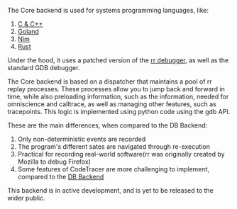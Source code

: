 The Core backend is used for systems programming languages, like:

1. [C & C++](https://dev-docs.codetracer.com/Introduction/Backends/CoreBackend/CAndCpp)
1. [Goland](https://dev-docs.codetracer.com/Introduction/Backends/CoreBackend/Golang)
1. [Nim](https://dev-docs.codetracer.com/Introduction/Backends/CoreBackend/Nim)
1. [Rust](https://dev-docs.codetracer.com/Introduction/Bacends/CoreBackend/Rust)

Under the hood, it uses a patched version of the [rr debugger](https://rr-project.org/), as well as the standard
GDB debugger.

The Core backend is based on a dispatcher that maintains a pool of rr replay processes. These processes allow you to jump back and forward in time, while also
preloading information, such as the information, needed for omniscience and calltrace, as well as managing other features, such as tracepoints. This logic is
implemented using python code using the gdb API.

These are the main differences, when compared to the DB Backend:

1. Only non-deterministic events are recorded
1. The program's different sates are navigated through re-execution
1. Practical for recording real-world software(rr was originally created by Mozilla to debug Firefox)
1. Some features of CodeTracer are more challenging to implement, compared to the [DB Backend](https://dev-docs.codetracer.com/Introduciton/Backends/DBBackend)

This backend is in active development, and is yet to be released to the wider public. 
